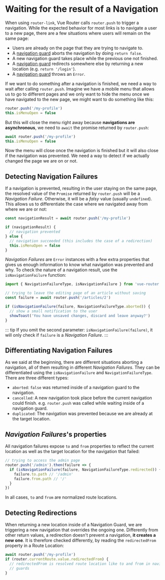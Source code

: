 # Waiting for the result of a Navigation

When using `router-link`, Vue Router calls `router.push` to trigger a navigation. While the expected behavior for most links is to navigate a user to a new page, there are a few situations where users will remain on the same page:

- Users are already on the page that they are trying to navigate to.
- A [navigation guard](navigation-guards.md) aborts the navigation by doing `return false`.
- A new navigation guard takes place while the previous one not finished.
- A [navigation guard](navigation-guards.md) redirects somewhere else by returning a new location (e.g. `return '/login'`).
- A [navigation guard](navigation-guards.md) throws an `Error`.

If we want to do something after a navigation is finished, we need a way to wait after calling `router.push`. Imagine we have a mobile menu that allows us to go to different pages and we only want to hide the menu once we have navigated to the new page, we might want to do something like this:

```js
router.push('/my-profile')
this.isMenuOpen = false
```

But this will close the menu right away because **navigations are asynchronous**, we need to `await` the promise returned by `router.push`:

```js
await router.push('/my-profile')
this.isMenuOpen = false
```

Now the menu will close once the navigation is finished but it will also close if the navigation was prevented. We need a way to detect if we actually changed the page we are on or not.

## Detecting Navigation Failures

If a navigation is prevented, resulting in the user staying on the same page, the resolved value of the `Promise` returned by `router.push` will be a _Navigation Failure_. Otherwise, it will be a _falsy_ value (usually `undefined`). This allows us to differentiate the case where we navigated away from where we are or not:

```js
const navigationResult = await router.push('/my-profile')

if (navigationResult) {
  // navigation prevented
} else {
  // navigation succeeded (this includes the case of a redirection)
  this.isMenuOpen = false
}
```

_Navigation Failures_ are `Error` instances with a few extra properties that gives us enough information to know what navigation was prevented and why. To check the nature of a navigation result, use the `isNavigationFailure` function:

```js
import { NavigationFailureType, isNavigationFailure } from 'vue-router'

// trying to leave the editing page of an article without saving
const failure = await router.push('/articles/2')

if (isNavigationFailure(failure, NavigationFailureType.aborted)) {
  // show a small notification to the user
  showToast('You have unsaved changes, discard and leave anyway?')
}
```

::: tip
If you omit the second parameter: `isNavigationFailure(failure)`, it will only check if `failure` is a _Navigation Failure_.
:::

## Differentiating Navigation Failures

As we said at the beginning, there are different situations aborting a navigation, all of them resulting in different _Navigation Failures_. They can be differentiated using the `isNavigationFailure` and `NavigationFailureType`. There are three different types:

- `aborted`: `false` was returned inside of a navigation guard to the navigation.
- `cancelled`: A new navigation took place before the current navigation could finish. e.g. `router.push` was called while waiting inside of a navigation guard.
- `duplicated`: The navigation was prevented because we are already at the target location.

## _Navigation Failures_'s properties

All navigation failures expose `to` and `from` properties to reflect the current location as well as the target location for the navigation that failed:

```js
// trying to access the admin page
router.push('/admin').then(failure => {
  if (isNavigationFailure(failure, NavigationFailureType.redirected)) {
    failure.to.path // '/admin'
    failure.from.path // '/'
  }
})
```

In all cases, `to` and `from` are normalized route locations.

## Detecting Redirections

When returning a new location inside of a Navigation Guard, we are triggering a new navigation that overrides the ongoing one. Differently from other return values, a redirection doesn't prevent a navigation, **it creates a new one**. It is therefore checked differently, by reading the `redirectedFrom` property in a Route Location:

```js
await router.push('/my-profile')
if (router.currentRoute.value.redirectedFrom) {
  // redirectedFrom is resolved route location like to and from in navigation
  // guards
}
```
